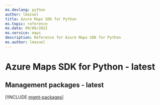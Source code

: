 ```yaml
---
ms.devlang: python
author: lmazuel
title: Azure Maps SDK for Python
ms.topic: reference
ms.data: 09/09/2022
ms.service: maps
description: Reference for Azure Maps SDK for Python
ms.author: lmazuel
---
```

# Azure Maps SDK for Python - latest

## Management packages - latest
[!INCLUDE [mgmt-packages](maps-mgmt-index.md)]